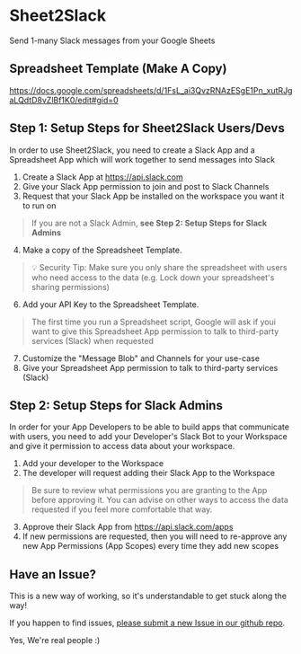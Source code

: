 # Sheet2Slack
Send 1-many Slack messages from your Google Sheets

## Spreadsheet Template (Make A Copy)

https://docs.google.com/spreadsheets/d/1FsL_ai3QvzRNAzESgE1Pn_xutRJgaLQdtD8vZlBf1K0/edit#gid=0

## Step 1: Setup Steps for Sheet2Slack Users/Devs

In order to use Sheet2Slack, you need to create a Slack App and a Spreadsheet App which will work together to send messages into Slack

1. Create a Slack App at https://api.slack.com
2. Give your Slack App permission to join and post to Slack Channels
3. Request that your Slack App be installed on the workspace you want it to run on 
> If you are not a Slack Admin, **see Step 2: Setup Steps for Slack Admins**
4. Make a copy of the Spreadsheet Template.
> 💡 Security Tip: Make sure you only share the spreadsheet with users who need access to the data (e.g. Lock down your spreadsheet's sharing permissions)
6. Add your API Key to the Spreadsheet Template.
> The first time you run a Spreadsheet script, Google will ask if youi want to give this Spreadsheet App permission to talk to third-party services (Slack) when requested
7. Customize the "Message Blob" and Channels for your use-case
8. Give your Spreadsheet App permission to talk to third-party services (Slack)

## Step 2: Setup Steps for Slack Admins

In order for your App Developers to be able to build apps that communicate with users, you need to add your Developer's Slack Bot to your Workspace and give it permission to access data about your workspace.

1. Add your developer to the Workspace
2. The developer will request adding their Slack App to the Workspace
> Be sure to review what permissions you are granting to the App before approving it. You can advise on other ways to access the data requested if you feel more comfortable that way.
3. Approve their Slack App from https://api.slack.com/apps
4. If new permissions are requested, then you will need to re-approve any new App Permissions (App Scopes) every time they add new scopes

## Have an Issue?

This is a new way of working, so it's understandable to get stuck along the way!

If you happen to find issues, [please submit a new Issue in our github repo](https://github.com/danphamx/Sheet2Slack/issues).

Yes, We're real people :) 

